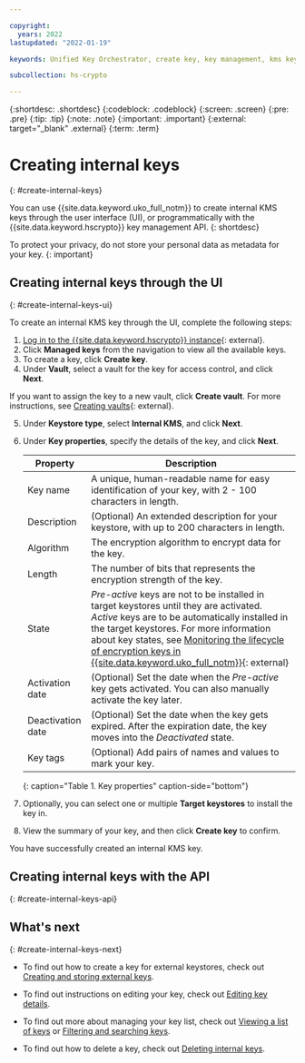 ```yaml
---

copyright:
  years: 2022
lastupdated: "2022-01-19"

keywords: Unified Key Orchestrator, create key, key management, kms key

subcollection: hs-crypto

---
```


{:shortdesc: .shortdesc}
{:codeblock: .codeblock}
{:screen: .screen}
{:pre: .pre}
{:tip: .tip}
{:note: .note}
{:important: .important}
{:external: target="_blank" .external}
{:term: .term}


# Creating internal keys
{: #create-internal-keys}

You can use {{site.data.keyword.uko_full_notm}} to create internal KMS keys through the user interface (UI), or programmatically with the {{site.data.keyword.hscrypto}} key management API.
{: shortdesc}

To protect your privacy, do not store your personal data as metadata for your key.
{: important}

## Creating internal keys through the UI
{: #create-internal-keys-ui}

To create an internal KMS key through the UI, complete the following steps:

1. [Log in to the {{site.data.keyword.hscrypto}} instance](https://cloud.ibm.com/login){: external}.
2. Click **Managed keys** from the navigation to view all the available keys.
3. To create a key, click **Create key**.
4. Under **Vault**, select a vault for the key for access control, and click **Next**. 

  If you want to assign the key to a new vault, click **Create vault**. For more instructions, see [Creating vaults](/docs/hs-crypto?topic=hs-crypto-create-vaults){: external}.
  
5. Under **Keystore type**, select **Internal KMS**, and click **Next**. 
6. Under **Key properties**, specify the details of the key, and click **Next**.

    |       Property	     |                         Description                       |
    |----------------------|-----------------------------------------------------------|
    | Key name             | A unique, human-readable name for easy identification of your key, with 2 - 100 characters in length. |
    | Description          | (Optional) An extended description for your keystore, with up to 200 characters in length. |
    | Algorithm            | The encryption algorithm to encrypt data for the key.     |
    | Length               | The number of bits that represents the encryption strength of the key.   |
    | State                | _Pre-active_ keys are not to be installed in target keystores until they are activated. _Active_ keys are to be automatically installed in the target keystores. For more information about key states, see [Monitoring the lifecycle of encryption keys in {{site.data.keyword.uko_full_notm}}](/docs/hs-crypto?topic=hs-crypto-uko-key-states){: external} |
    | Activation date      | (Optional) Set the date when the _Pre-active_ key gets activated. You can also manually activate the key later. |
    | Deactivation date    | (Optional) Set the date when the key gets expired. After the expiration date, the key moves into the _Deactivated_ state. |
    | Key tags             | (Optional) Add pairs of names and values to mark your key.  |
    {: caption="Table 1. Key properties" caption-side="bottom"}

7. Optionally, you can select one or multiple **Target keystores** to install the key in. 
8. View the summary of your key, and then click **Create key** to confirm.

You have successfully created an internal KMS key. 


## Creating internal keys with the API
{: #create-internal-keys-api}






## What's next
{: #create-internal-keys-next}

- To find out how to create a key for external keystores, check out [Creating and storing external keys](/docs/hs-crypto?topic=hs-crypto-create-external-keys).
  
- To find out instructions on editing your key, check out [Editing key details](/docs/hs-crypto?topic=hs-crypto-edit-kms-keys).
  
- To find out more about managing your key list, check out [Viewing a list of keys](/docs/hs-crypto?topic=hs-crypto-view-key-list) or [Filtering and searching keys](/docs/hs-crypto?topic=hs-crypto-search-key-list).
  
- To find out how to delete a key, check out [Deleting internal keys](/docs/hs-crypto?topic=hs-crypto-delete-internal-keys).


